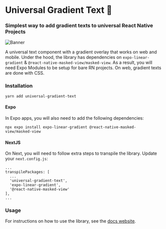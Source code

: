 # Universal Gradient Text 🌌

### Simplest way to add gradient texts to universal React Native Projects

![Banner](https://universal-gradient-text.vercel.app/_next/image?url=%2F_next%2Fstatic%2Fmedia%2Fbanner.99fe1675.png&w=2048&q=75)

A universal text component with a gradient overlay that works on web and mobile. Under the hood, the library has dependencies on `expo-linear-gradient` & `@react-native-masked-view/masked-view`. As a result, you will need Expo Modules to be setup for bare RN projects. On web, gradient texts are done with CSS.

### Installation

```
yarn add universal-gradient-text
```

#### Expo

In Expo apps, you will also need to add the following dependencies:

```
npx expo install expo-linear-gradient @react-native-masked-view/masked-view
```

#### NextJS

On Next, you will need to follow extra steps to transpile the library. Update your `next.config.js`:

```
...
transpilePackages: [
  ...
  'universal-gradient-text',
  'expo-linear-gradient',
  '@react-native-masked-view'
],
...
```

### Usage

For instructions on how to use the library, see the [docs website](https://universal-gradient-text.vercel.app/).
